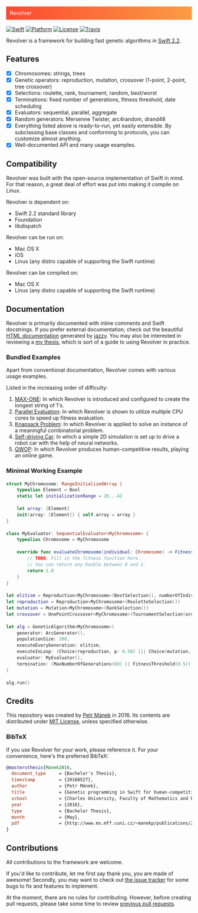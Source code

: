 ![image](Resources/header.png)

[![Swift][swift-badge]][swift-url]
[![Platform][platform-badge]][platform-url]
[![License][mit-badge]][mit-url]
[![Travis][travis-badge]][travis-url]

Revolver is a framework for building fast genetic algorithms in [Swift 2.2][swift-url].

## Features

- [x] Chromosomes: strings, trees
- [x] Genetic operators: reproduction, mutation, crossover (1-point, 2-point, tree crossover)
- [x] Selections: roulette, rank, tournament, random, best/worst
- [x] Terminations: fixed number of generations, fitness threshold, date scheduling
- [x] Evaluators: sequential, parallel, aggregate
- [x] Random generators: Mersenne Twister, arc4random, drand48
- [x] Everything listed above is ready-to-run, yet easily extensible. By subclassing base classes and conforming to protocols, you can customize almost anything.
- [x] Well-documented API and many usage examples.

## Compatibility
Revolver was built with the open-source implementation of Swift in mind. For that reason, a great deal of effort was put into making it compile on Linux.

Revolver is dependent on:

 - Swift 2.2 standard library
 - Foundation
 - libdispatch

Revolver can be run on:

 - Mac OS X
 - iOS
 - Linux (any distro capable of supporting the Swift runtime)
 
Revolver can be compiled on:

 - Mac OS X
 - Linux (any distro capable of supporting the Swift runtime)


## Documentation
Revolver is primarily documented with inline comments and Swift docstrings. If you prefer external documentation, check out the beautiful [HTML documentation][html-doc] generated by [jazzy][jazzy]. You may also be interested in reviewing a [my thesis][thesis], which is sort of a guide to using Revolver in practice.

### Bundled Examples
Apart from conventional documentation, Revolver comes with various usage examples.

Listed in the increasing order of difficulty:

 1. [MAX-ONE][example-maxone]: In which Revolver is introduced and configured to create the longest string of 1's.
 2. [Parallel Evaluation][example-parallel]: In which Revolver is shown to utilize multiple CPU cores to speed up fitness evaluation.
 3. [Knapsack Problem][example-knapsack]: In which Revolver is applied to solve an instance of a meaningful combinatorial problem.
 4. [Self-driving Car][example-car]: In which a simple 2D simulation is set up to drive a robot car with the help of neural networks.
 5. [QWOP][example-qwop]: In which Revolver produces human-competitive results, playing an online game.

### Minimal Working Example

```swift
struct MyChromosome: RangeInitializedArray {
    typealias Element = Bool
    static let initializationRange = 26...42
    
    let array: [Element]    
    init(array: [Element]) { self.array = array }    
}

class MyEvaluator: SequentialEvaluator<MyChromosome> {
    typealias Chromosome = MyChromosome
    
    override func evaluateChromosome(individual: Chromosome) -> Fitness {
        // TODO: Fill in the fitness function here.
        // You can return any Double between 0 and 1.
        return 1.0 
    }    
}

let elitism = Reproduction<MyChromosome>(BestSelection(), numberOfIndividuals: 5)
let reproduction = Reproduction<MyChromosome>(RouletteSelection())
let mutation = Mutation<MyChromosome>(RankSelection())
let crossover = OnePointCrossover<MyChromosome>(TournamentSelection(order: 10))

let alg = GeneticAlgorithm<MyChromosome>(
    generator: ArcGenerator(),
    populationSize: 200,
    executeEveryGeneration: elitism,
    executeInLoop: (Choice(reproduction, p: 0.50) ||| Choice(mutation, p: 0.25) ||| Choice(crossover, p: 0.25)),
    evaluator: MyEvaluator(),
    termination: (MaxNumberOfGenerations(60) || FitnessThreshold(0.5))
)

alg.run()
```

## Credits
This repository was created by [Petr Mánek][petrmanek-url] in 2016. Its contents are distributed under [MIT License][mit-url], unless specified otherwise.

### BibTeX
If you use Revolver for your work, please reference it. For your convenience, here's the preferred BibTeX:

```bibtex
@mastersthesis{Manek2016,
  document_type     = {Bachelor's Thesis},
  timestamp         = {20160527},
  author            = {Petr Mánek},
  title             = {Genetic programming in Swift for human-competitive evolution},
  school            = {Charles University, Faculty of Mathematics and Physics},
  year              = {2016},
  type              = {Bachelor Thesis},
  month             = {May},
  pdf               = {http://www.ms.mff.cuni.cz/~manekp/publications/20160527-bachelor-thesis.pdf}
}
```

## Contributions
All contributions to the framework are welcome.

If you'd like to contribute, let me first say thank you, you are made of awesome! Secondly, you may want to check out [the issue tracker][issue-tracker] for some bugs to fix and features to implement.

At the moment, there are no rules for contributing. However, before creating pull requests, please take some time to review [previous pull requests][pull-requests].


[swift-badge]: https://img.shields.io/badge/Swift-2.2-orange.svg?style=flat
[swift-url]: https://swift.org
[platform-badge]: https://img.shields.io/badge/Platforms-OS%20X%20--%20Linux-lightgray.svg?style=flat
[platform-url]: https://swift.org
[mit-badge]: https://img.shields.io/badge/License-MIT-blue.svg?style=flat
[mit-url]: https://tldrlegal.com/license/mit-license
[travis-badge]: https://travis-ci.org/petrmanek/Revolver.svg?branch=master
[travis-url]: https://travis-ci.org/petrmanek/Revolver

[petrmanek-url]: https://github.com/petrmanek
[pull-requests]: https://github.com/petrmanek/Revolver/pulls
[issue-tracker]: https://github.com/petrmanek/Revolver/issues

[jazzy]: https://github.com/realm/jazzy
[html-doc]: tree/master/Revolver/Documentation
[thesis]: https://github.com/petrmanek/mff-bachelor-thesis
[example-maxone]: tree/master/ExampleMaxOne
[example-knapsack]: tree/master/ExampleKnapsack
[example-parallel]: tree/master/ExampleParallel
[example-car]: tree/master/ExampleCar
[example-qwop]: tree/master/ExampleQwop
